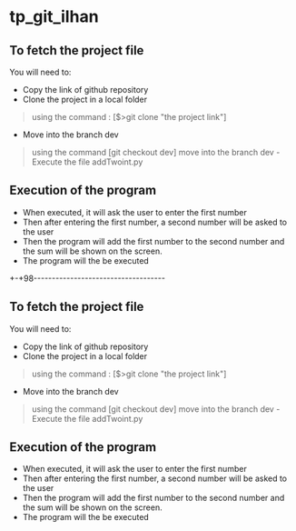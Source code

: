 # tp_git_ilhan
## To fetch the project file

You will need to:

- Copy the link of github repository
- Clone the project in a local folder

>using the command : [$>git clone "the project link"]
- Move into the branch dev
>using the command [git checkout dev] move into the branch dev
-Execute the file addTwoint.py


## Execution of the program

- When executed, it will ask the user to enter the first number
- Then after entering the first number, a second number will be asked to the user
- Then the program will add the first number to the second number and the sum will be shown on the screen.
- The program will the  be executed






































































































































































































































































































































































































































































































































































































































































































































































































































































































































































































































































































































































































































































































































































































+-+98------------------------------------
## To fetch the project file

You will need to:

- Copy the link of github repository
- Clone the project in a local folder

>using the command : [$>git clone "the project link"]
- Move into the branch dev
>using the command [git checkout dev] move into the branch dev
-Execute the file addTwoint.py


## Execution of the program

- When executed, it will ask the user to enter the first number
- Then after entering the first number, a second number will be asked to the user
- Then the program will add the first number to the second number and the sum will be shown on the screen.
- The program will the  be executed

